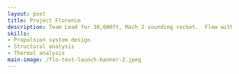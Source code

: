 ```yaml
---
layout: post
title: Project Florence
description: Team Lead for 30,000ft, Mach 2 sounding rocket.  Flew within 0.7% of target apogee, achieving category 2nd at Spaceport America Cup.
skills: 
- Propulsion system design
- Structural analysis
- Thermal analysis
main-image: /flo-test-launch-banner-2.jpeg 
---
```

